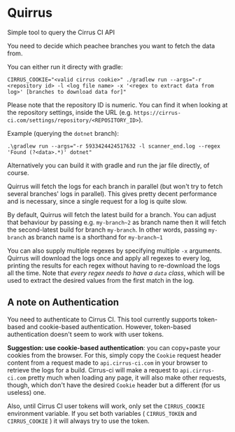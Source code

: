 # Quirrus
Simple tool to query the Cirrus CI API 

You need to decide which peachee branches you want to fetch the data from.

You can either run it directy with gradle:
```
CIRRUS_COOKIE="<valid cirrus cookie>" ./gradlew run --args="-r <repository id> -l <log file name> -x '<regex to extract data from log>' [branches to download data for]"
```

Please note that the repository ID is numeric. You can find it when looking at the repository settings, inside the URL (e.g. `https://cirrus-ci.com/settings/repository/<REPOSITORY_ID>`).

Example (querying the `dotnet` branch):
```
.\gradlew run --args="-r 5933424424517632 -l scanner_end.log --regex 'Found (?<data>.*)' dotnet"
```

Alternatively you can build it with gradle and run the jar file directly, of course.

Quirrus will fetch the logs for each branch in parallel (but won't try to fetch several branches' 
logs in parallel). This gives pretty decent performance and is necessary, since a single request 
for a log is quite slow.

By default, Quirrus will fetch the latest build for a branch. You can adjust that behaviour by passing e.g. `my-branch~2` as branch name then it will fetch the second-latest build for branch `my-branch`. In other words, passing `my-branch` as branch name is a shorthand for `my-branch~1`

You can also supply multiple regexes by specifying multiple `-x` arguments. Quirrus will download the logs once and apply all regexes to every log, printing the results for each regex without having to re-download the logs all the time. Note that *every regex needs to have a `data` class*, which will be used to extract the desired values from the first match in the log.

## A note on Authentication
You need to authenticate to Cirrus CI. This tool currently supports token-based and cookie-based authentication. However, token-based authentication doesn't seem to work with user tokens.

**Suggestion: use cookie-based authentication**: you can copy+paste your cookies from the browser. For this, simply copy the `Cookie` request header content from a request made to `api.cirrus-ci.com` in your browser to retrieve the logs for a build. Cirrus-ci will make a request to `api.cirrus-ci.com` pretty much when loading any page, it will also make other requests, though, which don't have the desired `Cookie` header but a different (for us useless) one.

Also, until Cirrus CI user tokens will work, only set the `CIRRUS_COOKIE` environment variable. If you set both variables ( `CIRRUS_TOKEN` and `CIRRUS_COOKIE` ) it will always try to use the token.
